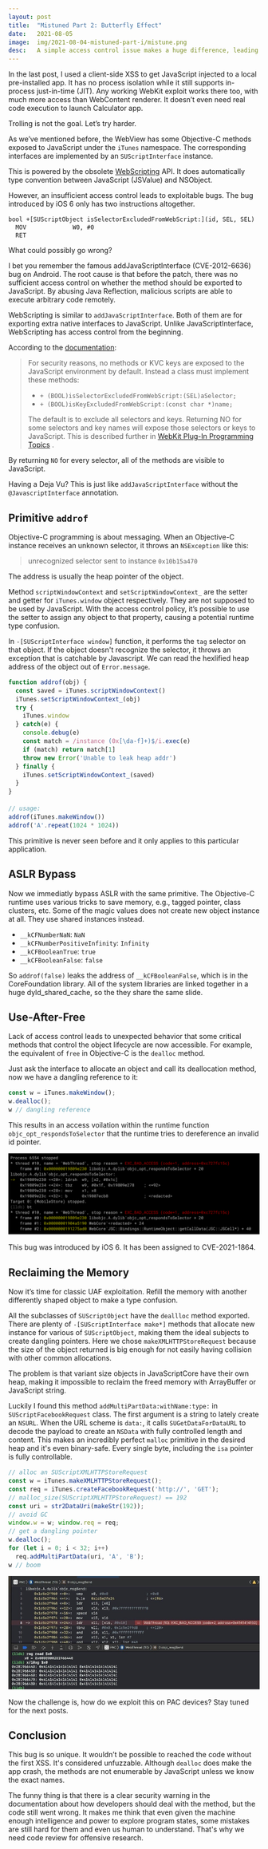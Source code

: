 ```yaml
---
layout:	post
title:  "Mistuned Part 2: Butterfly Effect"
date:   2021-08-05
image:  img/2021-08-04-mistuned-part-i/mistune.png
desc:   A simple access control issue makes a huge difference, leading to infoleak and use after free.
---
```


In the last post, I used a client-side XSS to get JavaScript injected to a local pre-installed app. It has no process isolation while it still supports in-process just-in-time (JIT). Any working WebKit exploit works there too, with much more access than WebContent renderer. It doesn’t even need real code execution to launch Calculator app.

Trolling is not the goal. Let’s try harder.

As we’ve mentioned before, the WebView has some Objective-C methods exposed to JavaScript under the `iTunes` namespace. The corresponding interfaces are implemented by an `SUScriptInterface` instance.

This is powered by the obsolete [WebScripting](https://developer.apple.com/documentation/objectivec/nsobject/webscripting) API. It does automatically type convention between JavaScript (JSValue) and NSObject.

However, an insufficient access control leads to exploitable bugs. The bug introduced by iOS 6 only has two instructions altogether.

```
bool +[SUScriptObject isSelectorExcludedFromWebScript:](id, SEL, SEL)
  MOV             W0, #0
  RET
```

What could possibly go wrong?

I bet you remember the famous addJavaScriptInterface (CVE-2012-6636) bug on Android. The root cause is that before the patch, there was no sufficient access control on whether the method should be exported to JavaScript. By abusing Java Reflection, malicious scripts are able to execute arbitrary code remotely.

WebScripting is similar to `addJavaScriptInterface`. Both of them are for exporting extra native interfaces to JavaScript. Unlike JavaScriptInterface, WebScripting has access control from the beginning.

According to the [documentation](https://developer.apple.com/library/archive/documentation/AppleApplications/Conceptual/SafariJSProgTopics/ObjCFromJavaScript.html):

> For security reasons, no methods or KVC keys are exposed to the JavaScript environment by default. Instead a class must implement these methods:
>
>  * `+ (BOOL)isSelectorExcludedFromWebScript:(SEL)aSelector;`
>  * `+ (BOOL)isKeyExcludedFromWebScript:(const char *)name;`
>
> The default is to exclude all selectors and keys. Returning NO for some selectors and key names will expose those selectors or keys to JavaScript. This is described further in  [WebKit Plug-In Programming Topics](https://developer.apple.com/library/archive/documentation/InternetWeb/Conceptual/WebKit_PluginProgTopic/WebKitPluginTopics.html#//apple_ref/doc/uid/TP40001521) .

By returning `NO` for every selector, all of the methods are visible to JavaScript.

Having a Deja Vu? This is just like `addJavaScriptInterface` without the `@JavascriptInterface` annotation.

## Primitive `addrof`

Objective-C programming is about messaging. When an Objective-C instance receives an unknown selector, it throws an `NSException` like this:

> unrecognized selector sent to instance `0x10b15a470`

The address is usually the heap pointer of the object.

Method `scriptWindowContext` and `setScriptWindowContext_` are the setter and getter for `iTunes.window` object respectively. They are not supposed to be used by JavaScript. With the access control policy, it’s possible to use the setter to assign any object to that property, causing a potential runtime type confusion.

In `-[SUScriptInterface window]` function, it performs the `tag` selector on that object. If the object doesn't recognize the selector, it throws an exception that is catchable by Javascript. We can read the hexlified heap address of the object out of `Error.message`.

```javascript
function addrof(obj) {
  const saved = iTunes.scriptWindowContext()
  iTunes.setScriptWindowContext_(obj)
  try {
    iTunes.window
  } catch(e) {
    console.debug(e)
    const match = /instance (0x[\da-f]+)$/i.exec(e)
    if (match) return match[1]
    throw new Error('Unable to leak heap addr')
  } finally {
    iTunes.setScriptWindowContext_(saved)
  }
}

// usage:
addrof(iTunes.makeWindow())
addrof('A'.repeat(1024 * 1024))
```

This primitive is never seen before and it only applies to this particular application.

## ASLR Bypass

Now we immediatly bypass ASLR with the same primitive. The Objective-C runtime uses various tricks to save memory, e.g., tagged pointer, class clusters, etc. Some of the magic values does not create new object instance at all. They use shared instances instead.

* `__kCFNumberNaN`: `NaN`
* `__kCFNumberPositiveInfinity`: `Infinity`
* `__kCFBooleanTrue`: `true`
* `__kCFBooleanFalse`: `false`

So `addrof(false)` leaks the address of `__kCFBooleanFalse`, which is in the CoreFoundation library. All of the system libraries are linked together in a huge dyld_shared_cache, so the they share the same slide.

## Use-After-Free

Lack of access control leads to unexpected behavior that some critical methods that control the object lifecycle are now accessible. For example, the equivalent of `free` in Objective-C is the `dealloc` method.

Just ask the interface to allocate an object and call its deallocation method, now we have a dangling reference to it:

```javascript
const w = iTunes.makeWindow();
w.dealloc();
w // dangling reference
```

This results in an access voilation within the runtime function `objc_opt_respondsToSelector` that the runtime tries to dereference an invalid id pointer.

![dangling pointer](img/2021-08-05-mistuned-part-ii/uaf.svg)

This bug was introduced by iOS 6. It has been assigned to CVE-2021-1864.

## Reclaiming the Memory

Now it’s time for classic UAF exploitation. Refill the memory with another differently shaped object to make a type confusion.

All the subclasses of `SUScriptObject` have the `deallloc` method exported. There are plenty of `-[SUScriptInterface make*]` methods that allocate new instance for various of `SUScriptObject`, making them the ideal subjects to create dangling pointers. Here we chose `makeXMLHTTPStoreRequest` because the size of the object returned is big enough for not easily having collision with other common allocations.

The problem is that variant size objects in JavaScriptCore have their own heap, making it impossible to reclaim the freed memory with ArrayBuffer or JavaScript string.

Luckily I found this method `addMultiPartData:withName:type:` in `SUScriptFacebookRequest` class. The first argument is a string to lately create an `NSURL`. When the URL scheme is `data:`, it calls `SUGetDataForDataURL` to decode the payload to create an `NSData` with fully controlled length and content. This makes an incredibly perfect `malloc` primitive in the desired heap and it's even binary-safe. Every single byte, including the `isa` pointer is fully controllable.

```javascript
// alloc an SUScriptXMLHTTPStoreRequest
const w = iTunes.makeXMLHTTPStoreRequest();
const req = iTunes.createFacebookRequest('http://', 'GET');
// malloc_size(SUScriptXMLHTTPStoreRequest) == 192
const uri = str2DataUri(makeStr(192));
// avoid GC
window.w = w; window.req = req;
// get a dangling pointer
w.dealloc();
for (let i = 0; i < 32; i++)
  req.addMultiPartData(uri, 'A', 'B');
w // boom
```

![fakeobj](img/2021-08-05-mistuned-part-ii/fakeobj.jpg)

Now the challenge is, how do we exploit this on PAC devices? Stay tuned for the next posts.

## Conclusion

This bug is so unique. It wouldn’t be possible to reached the code without the first XSS. It's considered unfuzzable. Although `dealloc` does make the app crash, the methods are not enumerable by JavaScript unless we know the exact names.

The funny thing is that there is a clear security warning in the documentation about how developers should deal with the method, but the code still went wrong. It makes me think that even given the machine enough intelligence and power to explore program states, some mistakes are still hard for them and even us human to understand. That's why we need code review for offensive research.
